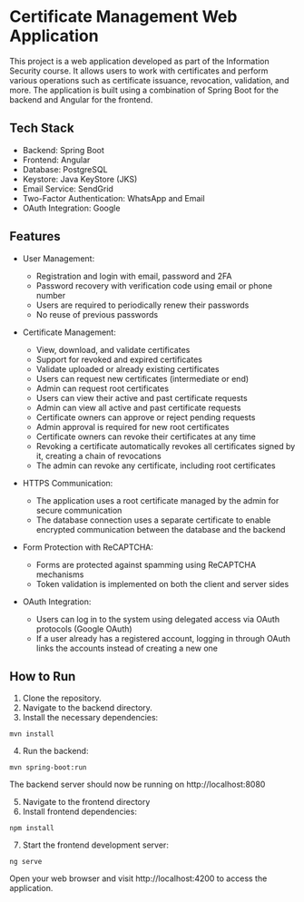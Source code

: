 # Certificate Management Web Application

This project is a web application developed as part of the Information Security course. It allows users to work with certificates and perform various operations such as certificate issuance, revocation, validation, and more. The application is built using a combination of Spring Boot for the backend and Angular for the frontend.

## Tech Stack
- Backend: Spring Boot
- Frontend: Angular
- Database: PostgreSQL
- Keystore: Java KeyStore (JKS)
- Email Service: SendGrid
- Two-Factor Authentication: WhatsApp and Email
- OAuth Integration: Google

## Features
- User Management:
  - Registration and login with email, password and 2FA
  - Password recovery with verification code using email or phone number
  - Users are required to periodically renew their passwords
  - No reuse of previous passwords

- Certificate Management:
  - View, download, and validate certificates
  - Support for revoked and expired certificates
  - Validate uploaded or already existing certificates
  - Users can request new certificates (intermediate or end)
  - Admin can request root certificates
  - Users can view their active and past certificate requests
  - Admin can view all active and past certificate requests
  - Certificate owners can approve or reject pending requests
  - Admin approval is required for new root certificates
  - Certificate owners can revoke their certificates at any time
  - Revoking a certificate automatically revokes all certificates signed by it, creating a chain of revocations
  - The admin can revoke any certificate, including root certificates

- HTTPS Communication:
  - The application uses a root certificate managed by the admin for secure communication
  - The database connection uses a separate certificate to enable encrypted communication between the database and the backend

- Form Protection with ReCAPTCHA:
  - Forms are protected against spamming using ReCAPTCHA mechanisms
  - Token validation is implemented on both the client and server sides

- OAuth Integration:
  - Users can log in to the system using delegated access via OAuth protocols (Google OAuth)
  - If a user already has a registered account, logging in through OAuth links the accounts instead of creating a new one

## How to Run
1. Clone the repository.
2. Navigate to the backend directory.
3. Install the necessary dependencies:
```
mvn install
```
4. Run the backend:
```
mvn spring-boot:run
```
The backend server should now be running on http://localhost:8080

5. Navigate to the frontend directory
6. Install frontend dependencies:
```
npm install
```
7. Start the frontend development server:
```
ng serve
```
Open your web browser and visit http://localhost:4200 to access the application.
